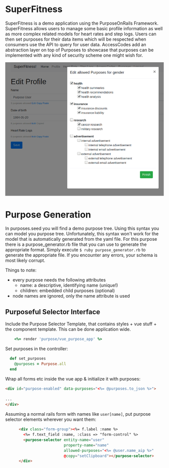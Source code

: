 # SuperFitness
SuperFitness is a demo application using the PurposeOnRails Framework.
SuperFitness allows users to manage some basic profile information as
well as more complex related models for heart rates and step logs.
Users can then set purposes for their data items which will be respected
when consumers use the API to query for user data.
AccessCodes add an abstraction layer on top of Purposes to showcase that
purposes can be implemented with any kind of security scheme one might
wish for.

![purpose demo](purpose_demo.png)

# Purpose Generation

In purposes.seed you will find a demo purpose tree.
Using this syntax you can model you purpose tree. Unfortunately,
this syntax won't work for the model that is automatically generated
from the yaml file. For this purpose there is a purpose_generator.rb
file that you can use to generate the appropriate format.
Simply execute `$ ruby purpose_generator.rb` to generate the appropriate
file. If you encounter any errors, your schema is most likely corrupt.

Things to note:
- every purpose needs the following attributes
  - name: a descriptive, identifying name (unique!)
  - children: embedded child purposes (optional)
- node names are ignored, only the name attribute is used


## Purposeful Selector Interface

Include the Purpose Selector Template, that contains styles + vue stuff + the component template. This can be done application wide.

````ruby
    <%= render 'purpose/vue_purpose_app' %>
````

Set purposes in the controller:

````ruby
  def set_purposes
    @purposes = Purpose.all
  end
````

Wrap all forms etc inside the vue app & initialize it with purposes:

````html
<div id="purpose-enabled" data-purposes="<%= @purposes.to_json %>">

...
</div>

````

Assuming a normal rails form with names like `user[name]`, put purpose selector elements wherever you want them:

````html
      <div class="form-group"><%= f.label :name %>
        <%= f.text_field :name, :class => "form-control" %>
        <purpose-selector entity-name="user"
                          property-name="name"
                          allowed-purposes="<%= @user.name_aip %>"
                          @copy="setClipboard"></purpose-selector>
      </div>  
````
